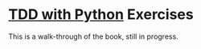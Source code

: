 # [TDD with Python](http://www.obeythetestinggoat.com/pages/book.html) Exercises

This is a walk-through of the book, still in progress.
